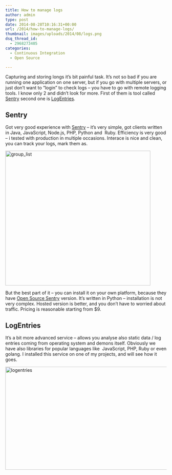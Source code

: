 ```yaml
---
title: How to manage logs
author: admin
type: post
date: 2014-08-28T10:16:31+00:00
url: /2014/how-to-manage-logs/
thumbnail: images/uploads/2014/08/logs.png
dsq_thread_id:
  - 2968273405
categories:
  - Continuous Integration
  - Open Source

---
```

Capturing and storing longs it&#8217;s bit painful task. It&#8217;s not so bad if you are running one application on one server, but if you go with multiple servers, or just don&#8217;t want to &#8220;login&#8221; to check logs &#8211; you have to go with remote logging tools. I know only 2 and didn&#8217;t look for more. First of them is tool called [Sentry](https://getsentry.com/signup/r_D1MT/) second one is [LogEntries](https://logentries.com/).

<!--more-->

## Sentry

Got very good experience with [Sentry](https://getsentry.com/signup/r_D1MT/) &#8211; it&#8217;s very simple, got clients written in Java, JavaScript, Node.js, PHP, Python and  Ruby. Efficiency is very good &#8211; i tested with production in multiple occasions. Interace is nice and clean, you can track your logs, mark them as.

[<img loading="lazy" class="size-medium wp-image-1193" src="http://www.spidersoft.com.au/wp-content/uploads/2014/08/group_list-453x420.png" alt="group_list" width="453" height="420" srcset="https://www.spidersoft.com.au/wp-content/uploads/2014/08/group_list-453x420.png 453w,images/uploads/2014/08/group_list-259x240.png 259w,images/uploads/2014/08/group_list-1024x947.png 1024w,images/uploads/2014/08/group_list.png 1100w" sizes="(max-width: 453px) 100vw, 453px" />][1]

But the best part of it &#8211; you can install it on your own platform, because they have [Open Source Sentry](https://github.com/getsentry/sentry) version. It&#8217;s written in Python &#8211; installation is not very complex. Hosted version is better, and you don&#8217;t have to worried about traffic. Pricing is reasonable starting from $9.

## LogEntries

It&#8217;s a bit more advanced service &#8211; allows you analyse also static data / log entries coming from operating system and demons itself. Obviously we have also libraries for popular languages like  JavaScript, PHP, Ruby or even golang. I installed this service on one of my projects, and will see how it goes.

<img loading="lazy" class="size-medium wp-image-1194" src="http://www.spidersoft.com.au/wp-content/uploads/2014/08/logentries-560x321.jpg" alt="logentries" width="560" height="321" srcset="https://www.spidersoft.com.au/wp-content/uploads/2014/08/logentries-560x321.jpg 560w,images/uploads/2014/08/logentries-320x183.jpg 320w,images/uploads/2014/08/logentries-1024x587.jpg 1024w" sizes="(max-width: 560px) 100vw, 560px" /> 

&nbsp;

 [1]: https://getsentry.com/signup/r_D1MT/